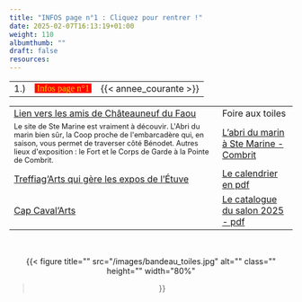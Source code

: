 ```yaml
---
title: "INFOS page n°1 : Cliquez pour rentrer !"
date: 2025-02-07T16:13:19+01:00
weight: 110
albumthumb: ""
draft: false
resources:
---
```

           
|            |           |              | 
|   ---      |    :-:    |      --:     |
|  1.)       |<span  style="background-color:red; color:#ffd700; font-size:100%; font-family:verdana;">&nbsp;Infos page n°1&nbsp;</span>| {{< annee_courante >}} |

|            |           |
|   ---      |    ---    |
|[Lien vers les amis de Châteauneuf du Faou](https://www.lesamisdechateauneufdufaou.fr/)|Foire aux toiles|
|<span style="font-size:80%;">Le site de Ste Marine est vraiment à découvir. L'Abri du marin bien sûr, la Coop proche de l'embarcadère qui, en saison, vous permet de traverser côté Bénodet. Autres lieux d'exposition : le Fort et le Corps de Garde à la Pointe de Combrit.</span>|[L&rsquo;abri du marin à Ste Marine - Combrit](https://combrit-saintemarine.bzh/se-divertir/culture/musee-de-labri-du-marin/)|
|[Treffiag&rsquo;Arts qui gère les expos de l&rsquo;Étuve](https://www.facebook.com/groups/treffiagarts/?locale=fr_FR)|[Le calendrier en pdf](telechargement/Projet-2a-programme-expo-2025.pdf) |
|[Cap Caval&rsquo;Arts](https://www.capcaval.art/)|[Le catalogue du salon 2025 - pdf](telechargement/catalogue_salon_2025c.pdf)|

<br>

<center>

{{< figure
  title=""
  src="/images/bandeau_toiles.jpg"
  alt="" 
  class=""
  height=""
  width="80%"
>}}

</center>
